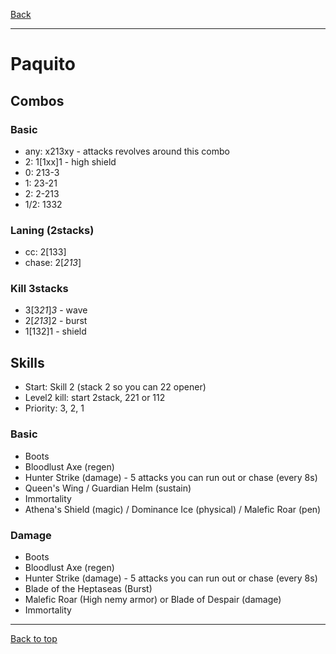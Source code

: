 [Back](../)

----

# Paquito

## Combos

### Basic
- any: x213xy - attacks revolves around this combo
- 2: 1[1xx]1 - high shield
- 0: 213-3
- 1: 23-21
- 2: 2-213
- 1/2: 1332


### Laning (2stacks)
- cc: 2[133]
- chase: 2[*213*]

### Kill 3stacks
- 3[3*21*]*3* - wave
- 2[*213*]2 - burst
- 1[132]1 - shield



## Skills
- Start: Skill 2 (stack 2 so you can 22 opener)
- Level2 kill: start 2stack, 221 or 112
- Priority: 3, 2, 1

### Basic
- Boots
- Bloodlust Axe (regen)
- Hunter Strike (damage) - 5 attacks you can run out or chase (every 8s)
- Queen's Wing / Guardian Helm (sustain)
- Immortality
- Athena's Shield (magic) / Dominance Ice (physical) / Malefic Roar (pen)

### Damage
- Boots
- Bloodlust Axe (regen)
- Hunter Strike (damage) - 5 attacks you can run out or chase (every 8s)
- Blade of the Heptaseas (Burst)
- Malefic Roar (High nemy armor) or Blade of Despair (damage)
- Immortality


----

[Back to top](./#)
